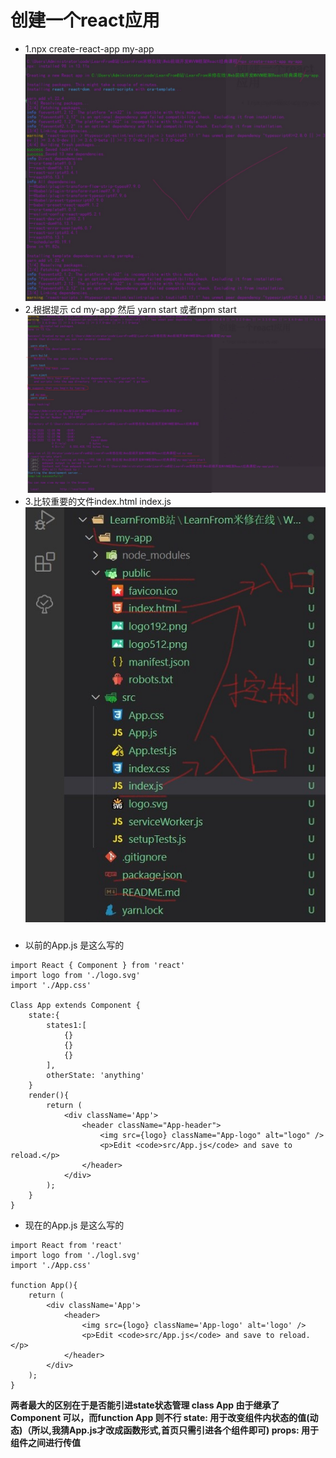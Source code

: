 # 创建一个react应用
- 1.npx create-react-app my-app
![avatar](./learnImages/react1.jpg)
- 2.根据提示 cd my-app 然后 yarn start 或者npm start
![avatar](./learnImages/react2.jpg)
- 3.比较重要的文件index.html index.js
![avatat](./learnImages/react3.jpg)

### 
- 以前的App.js 是这么写的
```
import React { Component } from 'react'
import logo from './logo.svg'
import './App.css'

Class App extends Component {
    state:{
        states1:[
            {}
            {}
            {}
        ],
        otherState: 'anything'
    }
    render(){
        return (
            <div className='App'>
                <header className="App-header">
                    <img src={logo} className="App-logo" alt="logo" />
                    <p>Edit <code>src/App.js</code> and save to reload.</p>
                </header>
            </div>
        );
    }
}

```
- 现在的App.js 是这么写的
```
import React from 'react'
import logo from './logl.svg'
import './App.css'

function App(){
    return (
        <div className='App'>
            <header>
                <img src={logo} className='App-logo' alt='logo' />
                <p>Edit <code>src/App.js</code> and save to reload.</p>
            </header>
        </div>
    );
}
```

<strong>
    两者最大的区别在于是否能引进state状态管理 class App 由于继承了 Component 可以，而function App 则不行
    state: 用于改变组件内状态的值(动态)（所以,我猜App.js才改成函数形式,首页只需引进各个组件即可)
    props: 用于组件之间进行传值
<strong>